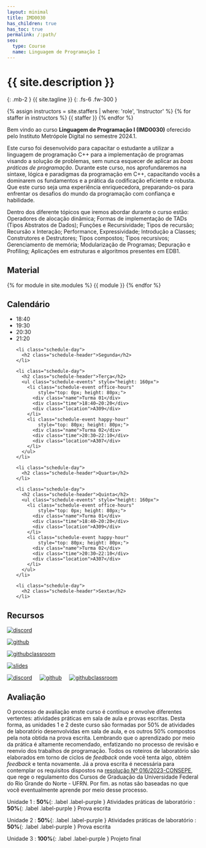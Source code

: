 ```yaml
---
layout: minimal
title: IMD0030
has_children: true
has_toc: true
permalink: /:path/
seo:
  type: Course
  name: Linguagem de Programação I
---
```


# {{ site.description }}
{: .mb-2 }
{{ site.tagline }}
{: .fs-6 .fw-300 }

{% assign instructors = site.staffers | where: 'role', 'Instructor' %}
{% for staffer in instructors %}
{{ staffer }}
{% endfor %}

Bem vindo ao curso **Linguagem de Programação I (IMD0030)** oferecido pelo Instituto Metrópole Digital no semestre 2024.1.

Este curso foi desenvolvido para capacitar o estudante a utilizar a linguagem de programação C++ para a implementação de programas visando a solução de problemas, sem nunca esquecer de aplicar as *boas práticas de programação*. Durante este curso, nos aprofundaremos na sintaxe, lógica e paradigmas da programação em C++, capacitando vocês a dominarem os fundamentos e a prática da codificação eficiente e robusta. Que este curso seja uma experiência enriquecedora, preparando-os para enfrentar os desafios do mundo da programação com confiança e habilidade.

Dentro dos diferente tópicos que iremos abordar durante o curso estão: Operadores de alocação dinâmica; Formas de implementação de TADs (Tipos Abstratos de Dados); Funções e Recursividade; Tipos de recursão; Recursão x Interação; Performance, Expressividade; Introdução a Classes; Construtores e Destrutores; Tipos compostos; Tipos recursivos; Gerenciamento de memória; Modularização de Programas; Depuração e Profiling; Aplicações em estruturas e algoritmos presentes em EDB1.

## Material

{% for module in site.modules %}
{{ module }}
{% endfor %}

## Calendário

<div class="schedule">
  <ul class="schedule-timeline" style="min-width: 120px">
    <li class="schedule-time">18:40 </li>
    <li class="schedule-time">19:30 </li>
    <li class="schedule-time">20:30 </li>
    <li class="schedule-time">21:20 </li>
  </ul>
  <ul class="schedule-group">

    <li class="schedule-day">
      <h2 class="schedule-header">Segunda</h2>
    </li>

    <li class="schedule-day">
      <h2 class="schedule-header">Terça</h2>
      <ul class="schedule-events" style="height: 160px">
        <li class="schedule-event office-hours"
            style="top: 0px; height: 80px;">
          <div class="name">Turma 01</div>
          <div class="time">18:40–20:20</div>
          <div class="location">A309</div>
        </li>
        <li class="schedule-event happy-hour"
            style="top: 80px; height: 80px;">
          <div class="name">Turma 02</div>
          <div class="time">20:30–22:10</div>
          <div class="location">A307</div>
        </li>
      </ul>
    </li>

    <li class="schedule-day">
      <h2 class="schedule-header">Quarta</h2>
    </li>

    <li class="schedule-day">
      <h2 class="schedule-header">Quinta</h2>
      <ul class="schedule-events" style="height: 160px">
        <li class="schedule-event office-hours"
            style="top: 0px; height: 80px;">
          <div class="name">Turma 01</div>
          <div class="time">18:40–20:20</div>
          <div class="location">A309</div>
        </li>
        <li class="schedule-event happy-hour"
            style="top: 80px; height: 80px;">
          <div class="name">Turma 02</div>
          <div class="time">20:30–22:10</div>
          <div class="location">A307</div>
        </li>
      </ul>
    </li>

    <li class="schedule-day">
      <h2 class="schedule-header">Sexta</h2>
    </li>
  </ul>
</div>

## Recursos

[![discord](https://img.shields.io/badge/discord-entrar_no_canal-7289da?logo=discord&logoColor=white&style=for-the-badge)](https://discord.gg/zKm3f83vnY)

[![github](https://img.shields.io/badge/github-repositório-0d74e7?logo=github&logoColor=white&style=for-the-badge)](https://github.com/danilocurvelo-ufrn/imd0030-codes)

[![githubclassroom](https://img.shields.io/badge/GitHub_Classroom-atividades-2dba4e?logo=googleclassroom&logoColor=white&style=for-the-badge)](https://classroom.github.com/classrooms/113917566-imd0030-2024-1)

[![slides](https://img.shields.io/badge/google_slides-apresentações-ffe430?logo=googleslides&logoColor=white&style=for-the-badge)](#)

[![discord](https://img.shields.io/badge/discord-canal-7289da?logo=discord&logoColor=white&style=for-the-badge)](https://discord.gg/zKm3f83vnY)&nbsp;&nbsp;&nbsp;&nbsp;
[![github](https://img.shields.io/badge/github-repositório-0d74e7?logo=github&logoColor=white&style=for-the-badge)](https://github.com/danilocurvelo-ufrn/imd0030-codes)&nbsp;&nbsp;&nbsp;&nbsp;
[![githubclassroom](https://img.shields.io/badge/GitHub_Classroom-atividades-2dba4e?logo=googleclassroom&logoColor=white&style=for-the-badge)](https://classroom.github.com/classrooms/113917566-imd0030-2024-1)&nbsp;&nbsp;&nbsp;&nbsp;


## Avaliação

O processo de avaliação enste curso é contínuo e envolve diferentes vertentes: atividades práticas em sala de aula e provas escritas. Desta forma, as unidades 1 e 2 deste curso são formadas por 50% de atividades de laboratório desenvolvidas em sala de aula, e os outros 50% compostos pela nota obtida na prova escrita. Lembrando que o aprendizado por meio da prática é altamente recomendado, enfatizando no processo de revisão e reenvio dos trabalhos de programação. Todos os roteiros de laboratório são elaborados em torno de ciclos de *feedback* onde você tenta algo, obtém *feedback* e tenta novamente. Já a prova escrita é necessária para contemplar os requisitos dispostos na [resolução Nº 016/2023-CONSEPE](https://arquivos.info.ufrn.br/arquivos/202319510188f5132967936bb99cbc4964/res0162023-aprova_o_regulamento_da_graduao_da_UFRN._COM_EMENDA_INCORPORADA.pdf), que rege o regulamento dos Cursos de Graduação da Universidade Federal do Rio Grande do Norte - UFRN. Por fim. as notas são baseadas no que você eventualmente aprende por meio desse processo. 

Unidade 1
: **50%**{: .label .label-purple } Atividades práticas de laboratório
: **50%**{: .label .label-purple } Prova escrita

Unidade 2
: **50%**{: .label .label-purple } Atividades práticas de laboratório 
: **50%**{: .label .label-purple } Prova escrita

Unidade 3
: **100%**{: .label .label-purple } Projeto final
